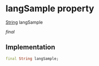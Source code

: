 


# langSample property







[String](https://api.flutter.dev/flutter/dart-core/String-class.html) langSample
  
_<span class="feature">final</span>_






## Implementation

```dart
final String langSample;
```







